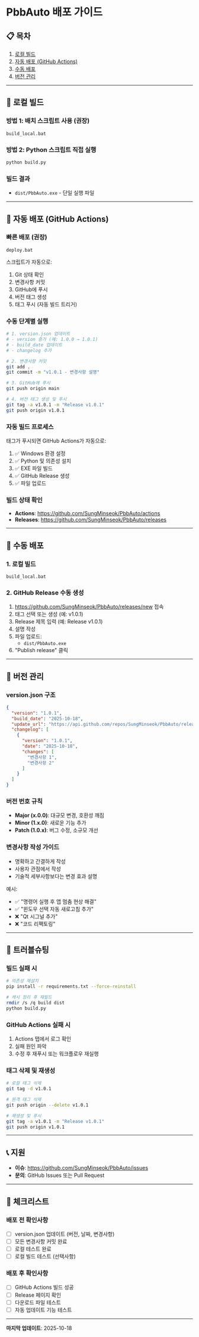 # PbbAuto 배포 가이드

## 📋 목차
1. [로컬 빌드](#로컬-빌드)
2. [자동 배포 (GitHub Actions)](#자동-배포-github-actions)
3. [수동 배포](#수동-배포)
4. [버전 관리](#버전-관리)

---

## 🔨 로컬 빌드

### 방법 1: 배치 스크립트 사용 (권장)
```batch
build_local.bat
```

### 방법 2: Python 스크립트 직접 실행
```bash
python build.py
```

### 빌드 결과
- `dist/PbbAuto.exe` - 단일 실행 파일

---

## 🚀 자동 배포 (GitHub Actions)

### 빠른 배포 (권장)
```batch
deploy.bat
```

스크립트가 자동으로:
1. Git 상태 확인
2. 변경사항 커밋
3. GitHub에 푸시
4. 버전 태그 생성
5. 태그 푸시 (자동 빌드 트리거)

### 수동 단계별 실행
```bash
# 1. version.json 업데이트
# - version 증가 (예: 1.0.0 → 1.0.1)
# - build_date 업데이트
# - changelog 추가

# 2. 변경사항 커밋
git add .
git commit -m "v1.0.1 - 변경사항 설명"

# 3. GitHub에 푸시
git push origin main

# 4. 버전 태그 생성 및 푸시
git tag -a v1.0.1 -m "Release v1.0.1"
git push origin v1.0.1
```

### 자동 빌드 프로세스
태그가 푸시되면 GitHub Actions가 자동으로:
1. ✅ Windows 환경 설정
2. ✅ Python 및 의존성 설치
3. ✅ EXE 파일 빌드
4. ✅ GitHub Release 생성
5. ✅ 파일 업로드

### 빌드 상태 확인
- **Actions**: https://github.com/SungMinseok/PbbAuto/actions
- **Releases**: https://github.com/SungMinseok/PbbAuto/releases

---

## 📝 수동 배포

### 1. 로컬 빌드
```batch
build_local.bat
```

### 2. GitHub Release 수동 생성
1. https://github.com/SungMinseok/PbbAuto/releases/new 접속
2. 태그 선택 또는 생성 (예: v1.0.1)
3. Release 제목 입력 (예: Release v1.0.1)
4. 설명 작성
5. 파일 업로드:
   - `dist/PbbAuto.exe`
6. "Publish release" 클릭

---

## 📌 버전 관리

### version.json 구조
```json
{
  "version": "1.0.1",
  "build_date": "2025-10-18",
  "update_url": "https://api.github.com/repos/SungMinseok/PbbAuto/releases/latest",
  "changelog": [
    {
      "version": "1.0.1",
      "date": "2025-10-18",
      "changes": [
        "변경사항 1",
        "변경사항 2"
      ]
    }
  ]
}
```

### 버전 번호 규칙
- **Major (x.0.0)**: 대규모 변경, 호환성 깨짐
- **Minor (1.x.0)**: 새로운 기능 추가
- **Patch (1.0.x)**: 버그 수정, 소규모 개선

### 변경사항 작성 가이드
- 명확하고 간결하게 작성
- 사용자 관점에서 작성
- 기술적 세부사항보다는 변경 효과 설명

예시:
- ✅ "명령어 실행 후 앱 멈춤 현상 해결"
- ✅ "윈도우 선택 자동 새로고침 추가"
- ❌ "Qt 시그널 추가"
- ❌ "코드 리팩토링"

---

## 🔧 트러블슈팅

### 빌드 실패 시
```bash
# 의존성 재설치
pip install -r requirements.txt --force-reinstall

# 캐시 정리 후 재빌드
rmdir /s /q build dist
python build.py
```

### GitHub Actions 실패 시
1. Actions 탭에서 로그 확인
2. 실패 원인 파악
3. 수정 후 재푸시 또는 워크플로우 재실행

### 태그 삭제 및 재생성
```bash
# 로컬 태그 삭제
git tag -d v1.0.1

# 원격 태그 삭제
git push origin --delete v1.0.1

# 재생성 및 푸시
git tag -a v1.0.1 -m "Release v1.0.1"
git push origin v1.0.1
```

---

## 📞 지원

- **이슈**: https://github.com/SungMinseok/PbbAuto/issues
- **문의**: GitHub Issues 또는 Pull Request

---

## 📜 체크리스트

### 배포 전 확인사항
- [ ] version.json 업데이트 (버전, 날짜, 변경사항)
- [ ] 모든 변경사항 커밋 완료
- [ ] 로컬 테스트 완료
- [ ] 로컬 빌드 테스트 (선택사항)

### 배포 후 확인사항
- [ ] GitHub Actions 빌드 성공
- [ ] Release 페이지 확인
- [ ] 다운로드 파일 테스트
- [ ] 자동 업데이트 기능 테스트

---

**마지막 업데이트**: 2025-10-18


